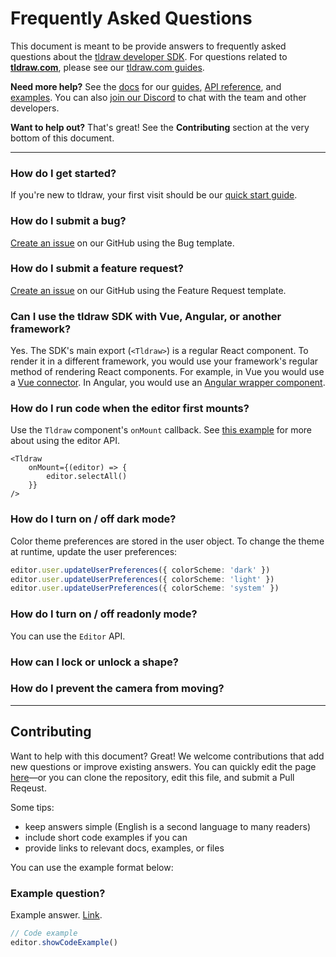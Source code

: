 # Frequently Asked Questions

This document is meant to be provide answers to frequently asked questions about the [tldraw developer SDK](https://tldraw.dev/?utm_source=github&utm_medium=repo&utm_campaign=faq). For questions related to **[tldraw.com](https://tldraw.com)**, please see our [tldraw.com guides](https://tldraw.notion.site/tldraw-com-1283e4c324c08086b585d438f088580f).

**Need more help?** See the [docs](https://tldraw.dev/docs/?utm_source=github&utm_medium=repo&utm_campaign=faq) for our [guides](https://tldraw.dev/quick-start/?utm_source=github&utm_medium=repo&utm_campaign=faq), [API reference](https://tldraw.dev/reference/?utm_source=github&utm_medium=repo&utm_campaign=faq), and [examples](https://tldraw.dev/examples/?utm_source=github&utm_medium=repo&utm_campaign=faq). You can also [join our Discord](https://discord.tldraw.com/?utm_source=github&utm_medium=repo&utm_campaign=faq) to chat with the team and other developers.

**Want to help out?** That's great! See the **Contributing** section at the very bottom of this document.

---

### How do I get started?

If you're new to tldraw, your first visit should be our [quick start guide](https://tldraw.dev/quick-start/?utm_source=github&utm_medium=repo&utm_campaign=faq).

### How do I submit a bug?

[Create an issue](https://github.com/tldraw/tldraw/issues) on our GitHub using the Bug template.

### How do I submit a feature request?

[Create an issue](https://github.com/tldraw/tldraw/issues) on our GitHub using the Feature Request template.

### Can I use the tldraw SDK with Vue, Angular, or another framework?

Yes. The SDK's main export (`<Tldraw>`) is a regular React component. To render it in a different framework, you would use your framework's regular method of rendering React components. For example, in Vue you would use a [Vue connector](https://dev.to/amirkian007/how-to-render-react-components-in-vue-1e0f). In Angular, you would use an [Angular wrapper component](https://web-world.medium.com/how-to-use-react-web-components-in-angular-b3ac7e39fd17).

### How do I run code when the editor first mounts?

Use the `Tldraw` component's `onMount` callback. See [this example](https://tldraw.dev/examples/editor-api/api/?utm_source=github&utm_medium=repo&utm_campaign=faq) for more about using the editor API.

```tsx
<Tldraw
	onMount={(editor) => {
		editor.selectAll()
	}}
/>
```

### How do I turn on / off dark mode?

Color theme preferences are stored in the user object. To change the theme at runtime, update the user preferences:

```ts
editor.user.updateUserPreferences({ colorScheme: 'dark' })
editor.user.updateUserPreferences({ colorScheme: 'light' })
editor.user.updateUserPreferences({ colorScheme: 'system' })
```

### How do I turn on / off readonly mode?

You can use the `Editor` API.

### How can I lock or unlock a shape?

### How do I prevent the camera from moving?

---

## Contributing

Want to help with this document? Great! We welcome contributions that add new questions or improve existing answers. You can quickly edit the page [here](https://github.com/tldraw/tldraw/edit/main/FAQ.md)—or you can clone the repository, edit this file, and submit a Pull Reqeust.

Some tips:

- keep answers simple (English is a second language to many readers)
- include short code examples if you can
- provide links to relevant docs, examples, or files

You can use the example format below:

### Example question?

Example answer. [Link](https://tldraw.dev/quick-start/?utm_source=github&utm_medium=repo&utm_campaign=faq).

```ts
// Code example
editor.showCodeExample()
```
